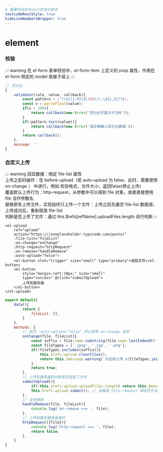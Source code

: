 ```yaml
---
# 重置代码块为text的显示样式
textcodeRestStyle: true
hideLineNumbersWrapper: true
---
```

# element
### 校验
::: warning
在 el-form 表单校验中，el-form-item 上定义的 prop 属性，作用在 el-form 绑定的 model 直接子级上
:::
```js
// 百分比
{
    validator(rule, value, callback){
        const pattern = /^(\d|[1-9]\d|100)(\.\d{1,2})?$/;
        const v = parseFloat(value);
        if(v > 100){
            return callback(new Error('百分比不能大于100'));
        }
        if(!pattern.test(value)){
            return callback(new Error('请正确输入百分比数值'));
        }
        return callback();
    },
    message: ''
}
```
### 自定义上传
::: warning
回显数据：绑定 file-list 属性 <br>
上传之前的操作：在 before-upload（若 auto-upload 为 false，此时，需要使用 on-change ） 中进行，例如 校验格式、文件大小，返回false(停止上传) <br>
覆盖默认上传行为：http-request，从参数中可以得到 file 对象，或者直接使用 file 当作参数名 <br>
替换原有上传文件，实现始终只上传一个文件：上传之前先置空 file-list 数据源，上传成功后，重新赋值 file-list <br>
判断是否上传了文件：通过 this.$refs[refName].uploadFiles.length 进行判断
:::
```vue
<el-upload
    ref="upload"
    action="https://jsonplaceholder.typicode.com/posts/"
    :file-list="fileList"
    :on-change="onChange"
    :http-request="httpRequest"
    :on-remove="handleRemove"
    :auto-upload="false">
    <el-button slot="trigger" size="small" type="primary">选取文件</el-button>
    <el-button
        style="margin-left:10px;" size="small"
        type="success" @click="submitUpload">
        上传到服务器
    </el-button>
</el-upload>
```
```js
export default{
    data(){
        return {
            fileList: [],
        }
    },
    methods: {
        // 因为 :auto-upload="false" 所以使用 on-change 监听
        onChange(file, fileList){
            const suffix = file.name.substring(file.name.lastIndexOf('.'));
            const fileTypes = ['.jpeg', '.jpg', '.png'];
            if(!fileTypes.includes(suffix)){
                this.$refs.upload.clearFiles();
                return this.$message.warning(`只支持上传 ${fileTypes.join('、')} 格式文件`);
            }
            return true;
        },
        // 上传到服务器前判断是否选取了文件
        submitUpload(){
            if(!this.$refs.upload.uploadFiles.length) return this.$message.warning('请选取文件');
            this.$refs.upload.submit(); // 会触发 http-request 绑定的方法
        },
        // 文件移除
        handleRemove(file, fileList){
            console.log('on-remove === ', file);
        },
        // 上传到服务器具体操作
        httpRequest({file}){
            console.log('http-request === ', file);
            return false;
        },
    }
}
```
